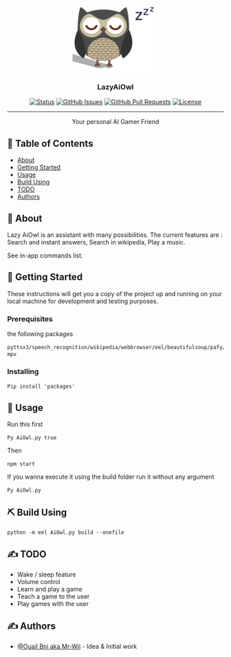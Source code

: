 <p align="center">
  <a href="" rel="noopener">
 <img width=200px height=150px src="./lazyowl.png" alt="Project logo"></a>
</p>

<h3 align="center">LazyAiOwl</h3>

<div align="center">

[![Status](https://img.shields.io/badge/status-active-success.svg)]()
[![GitHub Issues](https://img.shields.io/github/issues/kylelobo/The-Documentation-Compendium.svg)](https://github.com/kylelobo/The-Documentation-Compendium/issues)
[![GitHub Pull Requests](https://img.shields.io/github/issues-pr/kylelobo/The-Documentation-Compendium.svg)](https://github.com/kylelobo/The-Documentation-Compendium/pulls)
[![License](https://img.shields.io/badge/license-MIT-blue.svg)](/LICENSE)

</div>

---

<p align="center"> Your personal AI Gamer Friend
    <br> 
</p>

## 📝 Table of Contents

- [About](#about)
- [Getting Started](#getting_started)
- [Usage](#usage)
- [Build Using](#build_using)
- [TODO](#todo)
- [Authors](#authors)

## 🧐 About <a name = "about"></a>

Lazy AiOwl is an assistant with many possibilities.
The current features are : Search and instant answers, Search in wikipedia, Play a music.

See in-app commands list.

## 🏁 Getting Started <a name = "getting_started"></a>

These instructions will get you a copy of the project up and running on your local machine for development and testing purposes.

### Prerequisites

the following packages

```
pyttsx3/speech_recognition/wikipedia/webbrowser/eel/beautifulsoup/pafy/python-mpv
```

### Installing

```
Pip install 'packages'
```

## 🎈 Usage <a name="usage"></a>

Run this first

```
Py AiOwl.py true

```

Then

```
npm start
```

If you wanna execute it using the build folder run it without any argument

```
Py AiOwl.py
```

## ⛏️ Build Using <a name = "build_using"></a>

```
python -m eel AiOwl.py build --onefile
```

## ✍️ TODO <a name = "todo"></a>

- Wake / sleep feature
- Volume control
- Learn and play a game
- Teach a game to the user
- Play games with the user

## ✍️ Authors <a name = "authors"></a>

- [@Ouail Bni aka Mr-Wii](https://github.com/mr-wii) - Idea & Initial work
